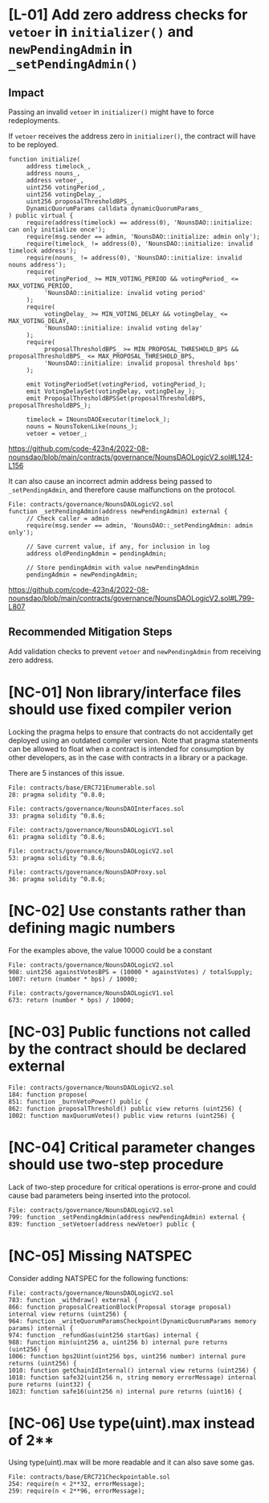 # [L-01] Add zero address checks for `vetoer` in `initializer()` and `newPendingAdmin` in `_setPendingAdmin()`

## Impact

Passing an invalid `vetoer` in `initializer()` might have to force redeployments.

If `vetoer` receives the address zero in `initializer()`, the contract will have to be reployed.

```
function initialize(
     address timelock_,
     address nouns_,
     address vetoer_,
     uint256 votingPeriod_,
     uint256 votingDelay_,
     uint256 proposalThresholdBPS_,
     DynamicQuorumParams calldata dynamicQuorumParams_
) public virtual {
     require(address(timelock) == address(0), 'NounsDAO::initialize: can only initialize once');
     require(msg.sender == admin, 'NounsDAO::initialize: admin only');
     require(timelock_ != address(0), 'NounsDAO::initialize: invalid timelock address');
     require(nouns_ != address(0), 'NounsDAO::initialize: invalid nouns address');
     require(
          votingPeriod_ >= MIN_VOTING_PERIOD && votingPeriod_ <= MAX_VOTING_PERIOD,
          'NounsDAO::initialize: invalid voting period'
     );
     require(
          votingDelay_ >= MIN_VOTING_DELAY && votingDelay_ <= MAX_VOTING_DELAY,
          'NounsDAO::initialize: invalid voting delay'
     );
     require(
          proposalThresholdBPS_ >= MIN_PROPOSAL_THRESHOLD_BPS && proposalThresholdBPS_ <= MAX_PROPOSAL_THRESHOLD_BPS,
          'NounsDAO::initialize: invalid proposal threshold bps'
     );

     emit VotingPeriodSet(votingPeriod, votingPeriod_);
     emit VotingDelaySet(votingDelay, votingDelay_);
     emit ProposalThresholdBPSSet(proposalThresholdBPS, proposalThresholdBPS_);

     timelock = INounsDAOExecutor(timelock_);
     nouns = NounsTokenLike(nouns_);
     vetoer = vetoer_;
```

https://github.com/code-423n4/2022-08-nounsdao/blob/main/contracts/governance/NounsDAOLogicV2.sol#L124-L156


It can also cause an incorrect admin address being passed to `_setPendingAdmin`, and therefore cause malfunctions on the protocol.

```
File: contracts/governance/NounsDAOLogicV2.sol
function _setPendingAdmin(address newPendingAdmin) external {
     // Check caller = admin
     require(msg.sender == admin, 'NounsDAO::_setPendingAdmin: admin only');

     // Save current value, if any, for inclusion in log
     address oldPendingAdmin = pendingAdmin;

     // Store pendingAdmin with value newPendingAdmin
     pendingAdmin = newPendingAdmin;
```

https://github.com/code-423n4/2022-08-nounsdao/blob/main/contracts/governance/NounsDAOLogicV2.sol#L799-L807

## Recommended Mitigation Steps

Add validation checks to prevent `vetoer` and `newPendingAdmin` from receiving zero address.


# [NC-01] Non library/interface files should use fixed compiler verion

Locking the pragma helps to ensure that contracts do not accidentally get deployed using an outdated compiler version.
Note that pragma statements can be allowed to float when a contract is intended for consumption by other developers, as in the case with contracts in a library or a package.

There are 5 instances of this issue.

```
File: contracts/base/ERC721Enumerable.sol
28: pragma solidity ^0.8.0;
```

```
File: contracts/governance/NounsDAOInterfaces.sol
33: pragma solidity ^0.8.6;
```

```
File: contracts/governance/NounsDAOLogicV1.sol
61: pragma solidity ^0.8.6;
```

```
File: contracts/governance/NounsDAOLogicV2.sol
53: pragma solidity ^0.8.6;
```

```
File: contracts/governance/NounsDAOProxy.sol
36: pragma solidity ^0.8.6;
```

# [NC-02] Use constants rather than defining magic numbers

For the examples above, the value 10000 could be a constant

```
File: contracts/governance/NounsDAOLogicV2.sol
908: uint256 againstVotesBPS = (10000 * againstVotes) / totalSupply;
1007: return (number * bps) / 10000;
```

```
File: contracts/governance/NounsDAOLogicV1.sol
673: return (number * bps) / 10000;
```

# [NC-03] Public functions not called by the contract should be declared external

```
File: contracts/governance/NounsDAOLogicV2.sol
184: function propose(
851: function _burnVetoPower() public {
862: function proposalThreshold() public view returns (uint256) {
1002: function maxQuorumVotes() public view returns (uint256) {
```

# [NC-04] Critical parameter changes should use two-step procedure

Lack of two-step procedure for critical operations is error-prone and could cause bad parameters being inserted into the protocol.

```
File: contracts/governance/NounsDAOLogicV2.sol
799: function _setPendingAdmin(address newPendingAdmin) external {
839: function _setVetoer(address newVetoer) public {
```

# [NC-05] Missing NATSPEC

Consider adding NATSPEC for the following functions:

```
File: contracts/governance/NounsDAOLogicV2.sol
783: function _withdraw() external {
866: function proposalCreationBlock(Proposal storage proposal) internal view returns (uint256) {
964: function _writeQuorumParamsCheckpoint(DynamicQuorumParams memory params) internal {
974: function _refundGas(uint256 startGas) internal {
988: function min(uint256 a, uint256 b) internal pure returns (uint256) {
1006: function bps2Uint(uint256 bps, uint256 number) internal pure returns (uint256) {
1010: function getChainIdInternal() internal view returns (uint256) {
1018: function safe32(uint256 n, string memory errorMessage) internal pure returns (uint32) {
1023: function safe16(uint256 n) internal pure returns (uint16) {
```

# [NC-06] Use type(uint<n>).max instead of 2**<n>

Using type(uint<n>).max will be more readable and it can also save some gas. 

```        
File: contracts/base/ERC721Checkpointable.sol
254: require(n < 2**32, errorMessage);
259: require(n < 2**96, errorMessage);
```